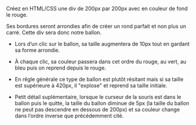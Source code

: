 Créez en HTML/CSS une div de 200px par 200px avec en couleur de fond le rouge.

Ses bordures seront arrondies afin de créer un rond parfait et non plus un carré. Cette div sera donc notre ballon.

- Lors d’un clic sur le ballon, sa taille augmentera de 10px tout en gardant sa forme arrondie.

- À chaque clic, sa couleur passera dans cet ordre du rouge, au vert, au bleu puis on reprend depuis le rouge.

- En rêgle générale ce type de ballon est plutôt résitant mais si sa taille est supérieure à 420px, il "explose" et reprend sa taille initiale.

- Petit détail suplémentaire, lorsque le curseur de la souris est dans le ballon puis le quitte, la taille du ballon diminue de 5px (la taille du ballon ne peut pas descendre en dessous de 200px) et sa couleur change dans l’ordre inverse que précédemment cité.